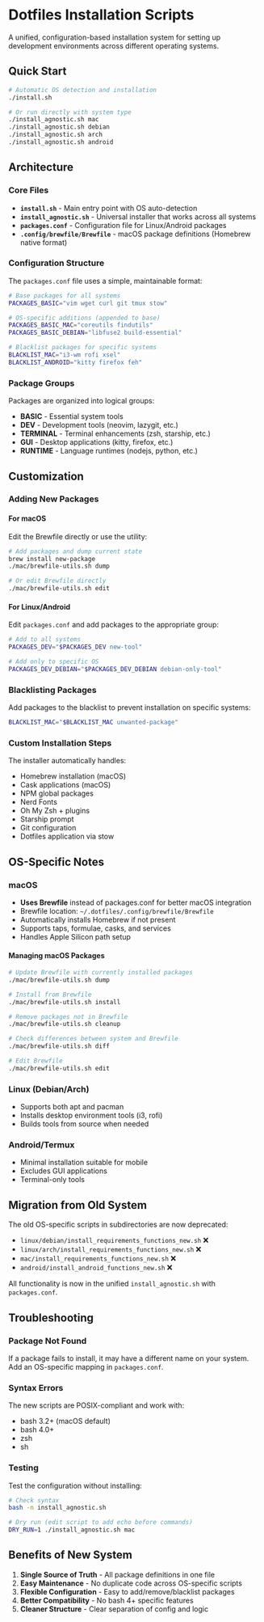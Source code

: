 # Dotfiles Installation Scripts

A unified, configuration-based installation system for setting up development environments across different operating systems.

## Quick Start

```bash
# Automatic OS detection and installation
./install.sh

# Or run directly with system type
./install_agnostic.sh mac
./install_agnostic.sh debian
./install_agnostic.sh arch
./install_agnostic.sh android
```

## Architecture

### Core Files

- **`install.sh`** - Main entry point with OS auto-detection
- **`install_agnostic.sh`** - Universal installer that works across all systems
- **`packages.conf`** - Configuration file for Linux/Android packages
- **`.config/brewfile/Brewfile`** - macOS package definitions (Homebrew native format)

### Configuration Structure

The `packages.conf` file uses a simple, maintainable format:

```bash
# Base packages for all systems
PACKAGES_BASIC="vim wget curl git tmux stow"

# OS-specific additions (appended to base)
PACKAGES_BASIC_MAC="coreutils findutils"
PACKAGES_BASIC_DEBIAN="libfuse2 build-essential"

# Blacklist packages for specific systems
BLACKLIST_MAC="i3-wm rofi xsel"
BLACKLIST_ANDROID="kitty firefox feh"
```

### Package Groups

Packages are organized into logical groups:

- **BASIC** - Essential system tools
- **DEV** - Development tools (neovim, lazygit, etc.)
- **TERMINAL** - Terminal enhancements (zsh, starship, etc.)
- **GUI** - Desktop applications (kitty, firefox, etc.)
- **RUNTIME** - Language runtimes (nodejs, python, etc.)

## Customization

### Adding New Packages

#### For macOS

Edit the Brewfile directly or use the utility:

```bash
# Add packages and dump current state
brew install new-package
./mac/brewfile-utils.sh dump

# Or edit Brewfile directly
./mac/brewfile-utils.sh edit
```

#### For Linux/Android

Edit `packages.conf` and add packages to the appropriate group:

```bash
# Add to all systems
PACKAGES_DEV="$PACKAGES_DEV new-tool"

# Add only to specific OS
PACKAGES_DEV_DEBIAN="$PACKAGES_DEV_DEBIAN debian-only-tool"
```

### Blacklisting Packages

Add packages to the blacklist to prevent installation on specific systems:

```bash
BLACKLIST_MAC="$BLACKLIST_MAC unwanted-package"
```

### Custom Installation Steps

The installer automatically handles:

- Homebrew installation (macOS)
- Cask applications (macOS)
- NPM global packages
- Nerd Fonts
- Oh My Zsh + plugins
- Starship prompt
- Git configuration
- Dotfiles application via stow

## OS-Specific Notes

### macOS
- **Uses Brewfile** instead of packages.conf for better macOS integration
- Brewfile location: `~/.dotfiles/.config/brewfile/Brewfile`
- Automatically installs Homebrew if not present
- Supports taps, formulae, casks, and services
- Handles Apple Silicon path setup

#### Managing macOS Packages

```bash
# Update Brewfile with currently installed packages
./mac/brewfile-utils.sh dump

# Install from Brewfile
./mac/brewfile-utils.sh install

# Remove packages not in Brewfile
./mac/brewfile-utils.sh cleanup

# Check differences between system and Brewfile
./mac/brewfile-utils.sh diff

# Edit Brewfile
./mac/brewfile-utils.sh edit
```

### Linux (Debian/Arch)
- Supports both apt and pacman
- Installs desktop environment tools (i3, rofi)
- Builds tools from source when needed

### Android/Termux
- Minimal installation suitable for mobile
- Excludes GUI applications
- Terminal-only tools

## Migration from Old System

The old OS-specific scripts in subdirectories are now deprecated:
- `linux/debian/install_requirements_functions_new.sh` ❌
- `linux/arch/install_requirements_functions_new.sh` ❌  
- `mac/install_requirements_functions_new.sh` ❌
- `android/install_android_functions_new.sh` ❌

All functionality is now in the unified `install_agnostic.sh` with `packages.conf`.

## Troubleshooting

### Package Not Found

If a package fails to install, it may have a different name on your system. Add an OS-specific mapping in `packages.conf`.

### Syntax Errors

The new scripts are POSIX-compliant and work with:
- bash 3.2+ (macOS default)
- bash 4.0+
- zsh
- sh

### Testing

Test the configuration without installing:

```bash
# Check syntax
bash -n install_agnostic.sh

# Dry run (edit script to add echo before commands)
DRY_RUN=1 ./install_agnostic.sh mac
```

## Benefits of New System

1. **Single Source of Truth** - All package definitions in one file
2. **Easy Maintenance** - No duplicate code across OS-specific scripts  
3. **Flexible Configuration** - Easy to add/remove/blacklist packages
4. **Better Compatibility** - No bash 4+ specific features
5. **Cleaner Structure** - Clear separation of config and logic